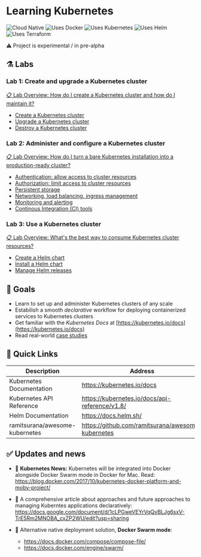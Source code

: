 # Learning Kubernetes

![Cloud Native](https://img.shields.io/badge/cloud-native-81bfe8.svg)
![Uses Docker](https://img.shields.io/badge/uses-docker-50a3cf.svg)
![Uses Kubernetes](https://img.shields.io/badge/uses-kubernetes-3176e1.svg)
![Uses Helm](https://img.shields.io/badge/uses-helm-10a3eb.svg)
![Uses Terraform](https://img.shields.io/badge/uses-terraform-5956e3.svg)

⚠️ Project is experimental / in pre-alpha

## ⚗️ Labs

### Lab 1: Create and upgrade a Kubernetes cluster

[📋 Lab Overview: How do I create a Kubernetes cluster and how do I maintain it?](/labs/lab1/)

- [Create a Kubernetes cluster](/labs/lab1/create-cluster.md)
- [Upgrade a Kubernetes cluster](/labs/lab1/upgrade-cluster.md)
- [Destroy a Kubernetes cluster](/labs/lab1/destroy-cluster.md)

### Lab 2: Administer and configure a Kubernetes cluster

[📋 Lab Overview: How do I turn a bare Kubernetes installation into a production-ready cluster?](/labs/lab2/)

- [Authentication: allow access to cluster resources](/labs/lab2/)
- [Authorization: limit access to cluster resources](/labs/lab2/)
- [Persistent storage](/labs/lab2/)
- [Networking, load balancing, ingress management](/labs/lab2/)
- [Monitoring and alerting](/labs/lab2/)
- [Continous Integration (CI) tools](/labs/lab2/)

### Lab 3: Use a Kubernetes cluster

[📋 Lab Overview: What's the best way to consume Kubernetes cluster resources?](/labs/lab3/)

- [Create a Helm chart](/labs/lab3/)
- [Install a Helm chart](/labs/lab3/)
- [Manage Helm releases](/labs/lab3/)

## 📌 Goals

- Learn to set up and administer Kubernetes clusters of any scale
- Estabilish a smooth *declarative* workflow for deploying containerized services to Kubernetes clusters
- Get familiar with the *Kubernetes Docs* at [https://kubernetes.io/docs](https://kubernetes.io/docs)
- Read real-world [case studies](https://github.com/ramitsurana/awesome-kubernetes#case-studies)

## 🔗 Quick Links

| Description | Address |
| --- | --- |
| Kubernetes Documentation | https://kubernetes.io/docs  |
| Kubernetes API Reference | https://kubernetes.io/docs/api-reference/v1.8/ |
| Helm Documentation | https://docs.helm.sh/ |
| ramitsurana/awesome-kubernetes | https://github.com/ramitsurana/awesome-kubernetes |


## ✅ Updates and news

- 🎉 **Kubernetes News:** Kubernetes will be integrated into Docker alongside Docker Swarm mode in Docker for Mac. Read: <https://blog.docker.com/2017/10/kubernetes-docker-platform-and-moby-project/>

- 📖 A comprehensive article about approaches and future approaches to managing Kuberntes applications declaratively: <https://docs.google.com/document/d/1cLPGweVEYrVqQvBLJg6sxV-TrE5Rm2MNOBA_cxZP2WU/edit?usp=sharing>

- 🐳 Alternative native deployment solution, **Docker Swarm mode**:
  * <https://docs.docker.com/compose/compose-file/>
  * <https://docs.docker.com/engine/swarm/>
